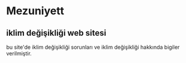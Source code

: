 # Mezuniyett

## iklim değişikliği web sitesi
bu site'de iklim değişikliği sorunları ve iklim değişikliği hakkında bigiler verilmiştir.

